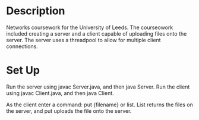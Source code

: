# Description

Networks coursework for the University of Leeds. The courseowork included creating a server and a client capable of uploading files onto the server. The server uses a threadpool to allow for multiple client connections. 

# Set Up

Run the server using javac Server.java, and then java Server. 
Run the client using javac Client.java, and then java Client.

As the client enter a command: put {filename} or list. List returns the files on the server, and put uploads the file onto the server. 
